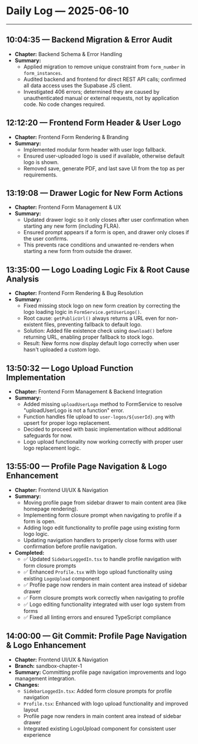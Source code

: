 # Daily Log — 2025-06-10

---

## 10:04:35 — Backend Migration & Error Audit

- **Chapter:** Backend Schema & Error Handling
- **Summary:**
  - Applied migration to remove unique constraint from `form_number` in `form_instances`.
  - Audited backend and frontend for direct REST API calls; confirmed all data access uses the Supabase JS client.
  - Investigated 406 errors; determined they are caused by unauthenticated manual or external requests, not by application code. No code changes required.

## 12:12:20 — Frontend Form Header & User Logo

- **Chapter:** Frontend Form Rendering & Branding
- **Summary:**
  - Implemented modular form header with user logo fallback.
  - Ensured user-uploaded logo is used if available, otherwise default logo is shown.
  - Removed save, generate PDF, and last save UI from the top as per requirements.

## 13:19:08 — Drawer Logic for New Form Actions

- **Chapter:** Frontend Form Management & UX
- **Summary:**
  - Updated drawer logic so it only closes after user confirmation when starting any new form (including FLRA).
  - Ensured prompt appears if a form is open, and drawer only closes if the user confirms.
  - This prevents race conditions and unwanted re-renders when starting a new form from outside the drawer.

## 13:35:00 — Logo Loading Logic Fix & Root Cause Analysis

- **Chapter:** Frontend Form Rendering & Bug Resolution
- **Summary:**
  - Fixed missing stock logo on new form creation by correcting the logo loading logic in `FormService.getUserLogo()`.
  - Root cause: `getPublicUrl()` always returns a URL even for non-existent files, preventing fallback to default logo.
  - Solution: Added file existence check using `download()` before returning URL, enabling proper fallback to stock logo.
  - Result: New forms now display default logo correctly when user hasn't uploaded a custom logo.

## 13:50:32 — Logo Upload Function Implementation

- **Chapter:** Frontend Form Management & Backend Integration
- **Summary:**
  - Added missing `uploadUserLogo` method to FormService to resolve "uploadUserLogo is not a function" error.
  - Function handles file upload to `user-logos/${userId}.png` with upsert for proper logo replacement.
  - Decided to proceed with basic implementation without additional safeguards for now.
  - Logo upload functionality now working correctly with proper user logo replacement logic.

## 13:55:00 — Profile Page Navigation & Logo Enhancement

- **Chapter:** Frontend UI/UX & Navigation
- **Summary:**
  - Moving profile page from sidebar drawer to main content area (like homepage rendering).
  - Implementing form closure prompt when navigating to profile if a form is open.
  - Adding logo edit functionality to profile page using existing form logo logic.
  - Updating navigation handlers to properly close forms with user confirmation before profile navigation.
- **Completed:**
  - ✅ Updated `SidebarLoggedIn.tsx` to handle profile navigation with form closure prompts
  - ✅ Enhanced `Profile.tsx` with logo upload functionality using existing `LogoUpload` component
  - ✅ Profile page now renders in main content area instead of sidebar drawer
  - ✅ Form closure prompts work correctly when navigating to profile
  - ✅ Logo editing functionality integrated with user logo system from forms
  - ✅ Fixed all linting errors and ensured TypeScript compliance

## 14:00:00 — Git Commit: Profile Page Navigation & Logo Enhancement

- **Chapter:** Frontend UI/UX & Navigation
- **Branch:** sandbox-chapter-1
- **Summary:** Committing profile page navigation improvements and logo management integration.
- **Changes:**
  - `SidebarLoggedIn.tsx`: Added form closure prompts for profile navigation
  - `Profile.tsx`: Enhanced with logo upload functionality and improved layout
  - Profile page now renders in main content area instead of sidebar drawer
  - Integrated existing LogoUpload component for consistent user experience
